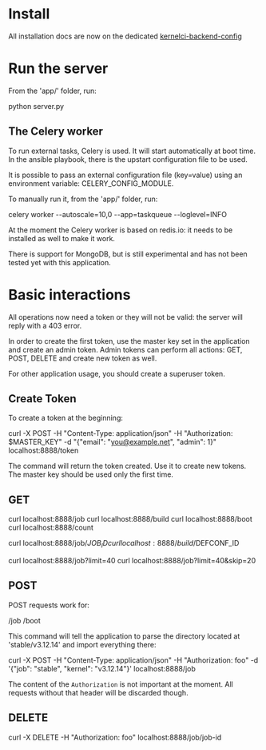 # Install

All installation docs are now on the dedicated [kernelci-backend-config](https://github.com/kernelci/kernelci-backend/config/INSTALL.md)

# Run the server

From the 'app/' folder, run:

  python server.py

## The Celery worker

To run external tasks, Celery is used. It will start automatically at boot
time. In the ansible playbook, there is the upstart configuration file to be
used.

It is possible to pass an external configuration file (key=value) using an
environment variable: CELERY_CONFIG_MODULE.

To manually run it, from the 'app/' folder, run:

  celery worker --autoscale=10,0 --app=taskqueue --loglevel=INFO

At the moment the Celery worker is based on redis.io: it needs to be installed
as well to make it work.

There is support for MongoDB, but is still experimental and has not been
tested yet with this application.

# Basic interactions

All operations now need a token or they will not be valid: the server will
reply with a 403 error.

In order to create the first token, use the master key set in the application
and create an admin token. Admin tokens can perform all actions: GET, POST,
DELETE and create new token as well.

For other application usage, you should create a superuser token.

## Create Token

To create a token at the beginning:

  curl -X POST -H "Content-Type: application/json" -H "Authorization: $MASTER_KEY" -d "{"email": "you@example.net", "admin": 1}" localhost:8888/token

The command will return the token created. Use it to create new tokens.
The master key should be used only the first time.

## GET

  curl localhost:8888/job
  curl localhost:8888/build
  curl localhost:8888/boot
  curl localhost:8888/count

  curl localhost:8888/job/$JOB_ID
  curl localhost:8888/build/$DEFCONF_ID

  curl localhost:8888/job?limit=40
  curl localhost:8888/job?limit=40&skip=20

## POST

POST requests work for:

  /job
  /boot

This command will tell the application to parse the directory located at
'stable/v3.12.14' and import everything there:

  curl -X POST -H "Content-Type: application/json" -H "Authorization: foo" -d '{"job": "stable", "kernel": "v3.12.14"}' localhost:8888/job

The content of the `Authorization` is not important at the moment. All requests
without that header will be discarded though.

## DELETE

  curl -X DELETE -H "Authorization: foo" localhost:8888/job/job-id
